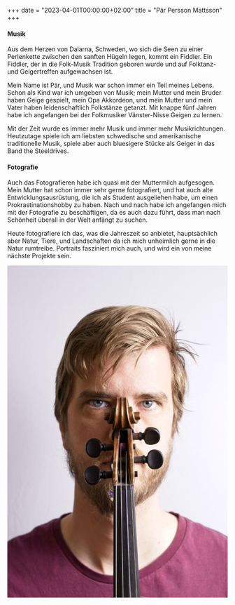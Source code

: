 +++
date = "2023-04-01T00:00:00+02:00"
title = "Pär Persson Mattsson"
+++

#### Musik

Aus dem Herzen von Dalarna, Schweden, wo sich die Seen zu einer Perlenkette zwischen den sanften Hügeln legen, kommt ein Fiddler. Ein Fiddler, der in die Folk-Musik Tradition geboren wurde und auf Folktanz- und Geigertreffen aufgewachsen ist.

Mein Name ist Pär, und Musik war schon immer ein Teil meines Lebens. Schon als Kind war ich umgeben von Musik; mein Mutter und mein Bruder haben Geige gespielt, mein Opa Akkordeon, und mein Mutter und mein Vater haben leidenschaftlich Folkstänze getanzt. Mit knappe fünf Jahren habe ich angefangen bei der Folkmusiker Vänster-Nisse Geigen zu lernen.

Mit der Zeit wurde es immer mehr Musik und immer mehr Musikrichtungen. Heutzutage spiele ich am liebsten schwedische und amerikanische traditionelle Musik, spiele aber auch bluesigere Stücke als Geiger in das Band the Steeldrives.


#### Fotografie

Auch das Fotografieren habe ich quasi mit der Muttermilch aufgesogen. Mein Mutter hat schon immer sehr gerne fotografiert, und hat auch alte Entwicklungsausrüstung, die ich als Student ausgeliehen habe, um einen Prokrastinationshobby zu haben. Nach und nach habe ich angefangen mich mit der Fotografie zu beschäftigen, da es auch dazu führt, dass man nach Schönheit überall in der Welt anfängt zu suchen.

Heute fotografiere ich das, was die Jahreszeit so anbietet, hauptsächlich aber Natur, Tiere, und Landschaften da ich mich unheimlich gerne in die Natur rumtreibe. Portraits fasziniert mich auch, und wird ein von meine nächste Projekte sein.

![Pär Persson Mattsson][1]

[1]: /img/portrait.jpg
